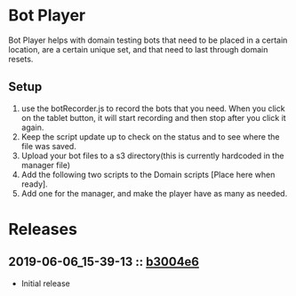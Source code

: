 # Bot Player
Bot Player helps with domain testing bots that need to be placed in a certain location, are a certain unique set, and that need to last through domain resets.

## Setup
1. use the botRecorder.js to record the bots that you need.  When you click on the tablet button, it will start recording and then stop after you click it again. 
2. Keep the script update up to check on the status and to see where the file was saved.
3. Upload your bot files to a s3 directory(this is currently hardcoded in the manager file)
4. Add the following two scripts to the Domain scripts [Place here when ready].
5. Add one for the manager, and make the player have as many as needed.

# Releases

## 2019-06-06_15-39-13 :: [b3004e6](https://github.com/highfidelity/hifi-content/commit/b3004e6)
- Initial release
